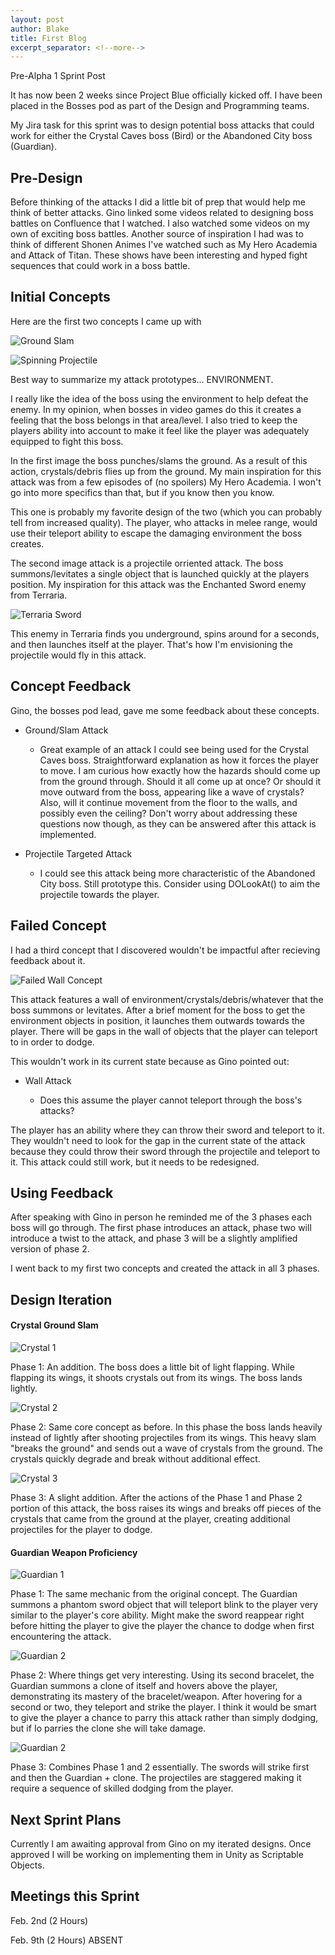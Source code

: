 ```yaml
---
layout: post
author: Blake
title: First Blog
excerpt_separator: <!--more-->
---
```

Pre-Alpha 1 Sprint Post

<!--more-->

It has now been 2 weeks since Project Blue officially kicked off. I have been placed in the Bosses pod as part of the Design and Programming teams.

My Jira task for this sprint was to design potential boss attacks that could work for either the Crystal Caves boss (Bird) or the Abandoned City boss (Guardian).

## Pre-Design

Before thinking of the attacks I did a little bit of prep that would help me think of better attacks. Gino linked some videos related to designing boss battles on Confluence that I watched. I also watched some videos on my own of exciting boss battles. Another source of inspiration I had was to think of different Shonen Animes I've watched such as My Hero Academia and Attack of Titan. These shows have been interesting and hyped fight sequences that could work in a boss battle.

## Initial Concepts

Here are the first two concepts I came up with

![Ground Slam](/WSoft-Dev-Blog/images/Boss_Attack_Sketch3.png)

<!--more-->

![Spinning Projectile](/WSoft-Dev-Blog/images/Boss_Attack_Sketch2.png)

Best way to summarize my attack prototypes... ENVIRONMENT.

I really like the idea of the boss using the environment to help defeat the enemy. In my opinion, when bosses in video games do this it creates a feeling that the boss belongs in that area/level. I also tried to keep the players ability into account to make it feel like the player was adequately equipped to fight this boss. 

<!--more-->

In the first image the boss punches/slams the ground. As a result of this action, crystals/debris flies up from the ground. My main inspiration for this attack was from a few episodes of (no spoilers) My Hero Academia. I won't go into more specifics than that, but if you know then you know. 

This one is probably my favorite design of the two (which you can probably tell from increased quality). The player, who attacks in melee range, would use their teleport ability to escape the damaging environment the boss creates.

<!--more-->

The second image attack is a projectile orriented attack. The boss summons/levitates a single object that is launched quickly at the players position. My inspiration for this attack was the Enchanted Sword enemy from Terraria.

<!--more-->

![Terraria Sword](/WSoft-Dev-Blog/images/terraria_sword.jpg) 

This enemy in Terraria finds you underground, spins around for a seconds, and then launches itself at the player. That's how I'm envisioning the projectile would fly in this attack.

## Concept Feedback

Gino, the bosses pod lead, gave me some feedback about these concepts.

- Ground/Slam Attack

	- Great example of an attack I could see being used for the Crystal Caves boss. Straightforward explanation as how it forces the player to move. I am curious how exactly how the hazards should come up from the ground through. Should it all come up at once? Or should it move outward from the boss, appearing like a wave of crystals? Also, will it continue movement from the floor to the walls, and possibly even the ceiling? Don't worry about addressing these questions now though, as they can be answered after this attack is implemented.
	
- Projectile Targeted Attack

	- I could see this attack being more characteristic of the Abandoned City boss. Still prototype this. Consider using DOLookAt() to aim the projectile towards the player.

## Failed Concept

I had a third concept that I discovered wouldn't be impactful after recieving feedback about it.

![Failed Wall Concept](/WSoft-Dev-Blog/images/Boss_Attack_Sketch1.png)

This attack features a wall of environment/crystals/debris/whatever that the boss summons or levitates. After a brief moment for the boss to get the environment objects in position, it launches them outwards towards the player. There will be gaps in the wall of objects that the player can teleport to in order to dodge.

This wouldn't work in its current state because as Gino pointed out:

- Wall Attack

	- Does this assume the player cannot teleport through the boss's attacks?
	
The player has an ability where they can throw their sword and teleport to it. They wouldn't need to look for the gap in the current state of the attack because they could throw their sword through the projectile and teleport to it. This attack could still work, but it needs to be redesigned.

## Using Feedback

After speaking with Gino in person he reminded me of the 3 phases each boss will go through. The first phase introduces an attack, phase two will introduce a twist to the attack, and phase 3 will be a slightly amplified version of phase 2.

I went back to my first two concepts and created the attack in all 3 phases.

## Design Iteration

#### Crystal Ground Slam

![Crystal 1](/WSoft-Dev-Blog/images/Crystal_Prototype_Phase1.png)

Phase 1: An addition. The boss does a little bit of light flapping. While flapping its wings, it shoots crystals out from its wings. The boss lands lightly.

<!--more-->

![Crystal 2](/WSoft-Dev-Blog/images/Crystal_Prototype_Phase2.png)

Phase 2: Same core concept as before. In this phase the boss lands heavily instead of lightly after shooting projectiles from its wings. This heavy slam "breaks the ground" and sends out a wave of crystals from the ground. The crystals quickly degrade and break without additional effect.

<!--more-->

![Crystal 3](/WSoft-Dev-Blog/images/Crystal_Prototype_Phase3.png) 

Phase 3: A slight addition. After the actions of the Phase 1 and Phase 2 portion of this attack, the boss raises its wings and breaks off pieces of the crystals that came from the ground at the player, creating additional projectiles for the player to dodge.

#### Guardian Weapon Proficiency

![Guardian 1](/WSoft-Dev-Blog/images/Guardian_Prototype_Phase1.png)

Phase 1: The same mechanic from the original concept. The Guardian summons a phantom sword object that will teleport blink to the player very similar to the player's core ability. Might make the sword reappear right before hitting the player to give the player the chance to dodge when first encountering the attack.

<!--more-->

![Guardian 2](/WSoft-Dev-Blog/images/Guardian_Prototype_Phase2.png)

Phase 2: Where things get very interesting. Using its second bracelet, the Guardian summons a clone of itself and hovers above the player, demonstrating its mastery of the bracelet/weapon. After hovering for a second or two, they teleport and strike the player. I think it would be smart to give the player a chance to parry this attack rather than simply dodging, but if Io parries the clone she will take damage. 

<!--more-->

![Guardian 2](/WSoft-Dev-Blog/images/Guardian_Prototype_Phase3.png)

Phase 3: Combines Phase 1 and 2 essentially. The swords will strike first and then the Guardian + clone. The projectiles are staggered making it require a sequence of skilled dodging from the player.

## Next Sprint Plans

Currently I am awaiting approval from Gino on my iterated designs. Once approved I will be working on implementing them in Unity as Scriptable Objects.

## Meetings this Sprint

Feb. 2nd (2 Hours)

Feb. 9th (2 Hours) ABSENT
